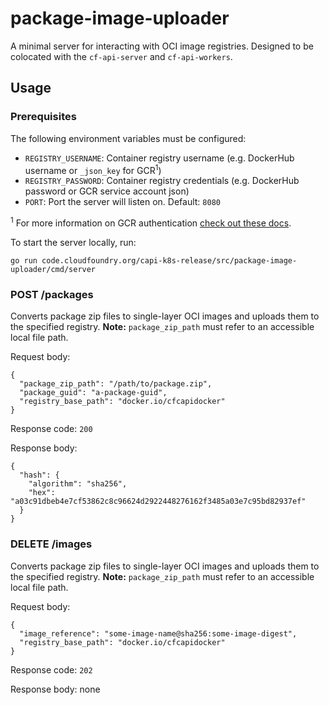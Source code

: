 # package-image-uploader
A minimal server for interacting with OCI image registries.
Designed to be colocated with the `cf-api-server` and `cf-api-workers`.

## Usage
### Prerequisites
The following environment variables must be configured:

* `REGISTRY_USERNAME`: Container registry username (e.g. DockerHub username or `_json_key` for GCR<sup>1</sup>)
* `REGISTRY_PASSWORD`: Container registry credentials (e.g. DockerHub password or GCR service account json)
* `PORT`: Port the server will listen on. Default: `8080`

<sup>1</sup> For more information on GCR authentication [check out these docs](https://cloud.google.com/container-registry/docs/advanced-authentication#json-key).

To start the server locally, run:
 ```
go run code.cloudfoundry.org/capi-k8s-release/src/package-image-uploader/cmd/server
 ```

### POST /packages
Converts package zip files to single-layer OCI images and uploads them to the specified registry.
**Note:** `package_zip_path` must refer to an accessible local file path.

Request body:
```
{
  "package_zip_path": "/path/to/package.zip",
  "package_guid": "a-package-guid",
  "registry_base_path": "docker.io/cfcapidocker"
}
```

Response code: `200`

Response body:
```
{
  "hash": {
    "algorithm": "sha256",
    "hex": "a03c91dbeb4e7cf53862c8c96624d2922448276162f3485a03e7c95bd82937ef"
  }
}
```

### DELETE /images
Converts package zip files to single-layer OCI images and uploads them to the specified registry.
**Note:** `package_zip_path` must refer to an accessible local file path.

Request body:
```
{
  "image_reference": "some-image-name@sha256:some-image-digest",
  "registry_base_path": "docker.io/cfcapidocker"
}
```

Response code: `202`

Response body: none

